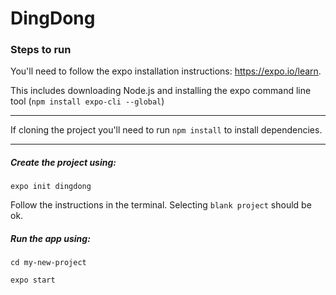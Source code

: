 # DingDong

### Steps to run

You'll need to follow the expo installation instructions: https://expo.io/learn.

This includes downloading Node.js and installing the expo command line tool (`npm install expo-cli --global`)

---

If cloning the project you'll need to run `npm install` to install
dependencies.

---

##### Create the project using:
`expo init dingdong`

Follow the instructions in the terminal. Selecting `blank project` should be ok.

##### Run the app using:
`cd my-new-project`

`expo start`
